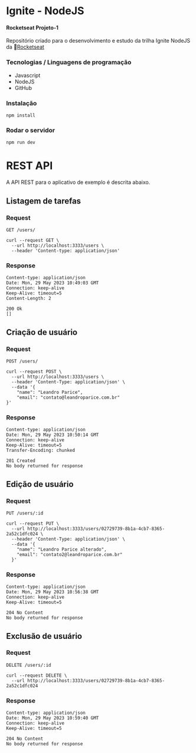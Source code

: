 # Ignite - NodeJS

#### Rocketseat Projeto-1

Repositório criado para o desenvolvimento e estudo da trilha Ignite NodeJS da 💜[Rocketseat](https://www.rocketseat.com.br/)

### Tecnologias / Linguagens de programação

- Javascript
- NodeJS
- GitHub

### Instalação

    npm install

### Rodar o servidor

    npm run dev

# REST API

A API REST para o aplicativo de exemplo é descrita abaixo.

## Listagem de tarefas

### Request

`GET /users/`

    curl --request GET \
      --url http://localhost:3333/users \
      --header 'Content-type: application/json'

### Response

    Content-type: application/json
    Date: Mon, 29 May 2023 10:49:03 GMT
    Connection: keep-alive
    Keep-Alive: timeout=5
    Content-Length: 2

    200 Ok
    []

## Criação de usuário

### Request

`POST /users/`

    curl --request POST \
      --url http://localhost:3333/users \
      --header 'Content-Type: application/json' \
      --data '{
        "name": "Leandro Parice",
        "email": "contato@leandroparice.com.br"
    }'

### Response

    Content-type: application/json
    Date: Mon, 29 May 2023 10:50:14 GMT
    Connection: keep-alive
    Keep-Alive: timeout=5
    Transfer-Encoding: chunked

    201 Created
    No body returned for response

## Edição de usuário

### Request

`PUT /users/:id`

    curl --request PUT \
      --url http://localhost:3333/users/02729739-8b1a-4cb7-8365-2a52c1dfc024 \
      --header 'Content-Type: application/json' \
      --data '{
        "name": "Leandro Parice alterado",
        "email": "contato2@leandroparice.com.br"
      }'

### Response

    Content-type: application/json
    Date: Mon, 29 May 2023 10:56:38 GMT
    Connection: keep-alive
    Keep-Alive: timeout=5

    204 No Content
    No body returned for response


## Exclusão de usuário

### Request

`DELETE /users/:id`

    curl --request DELETE \
      --url http://localhost:3333/users/02729739-8b1a-4cb7-8365-2a52c1dfc024

### Response

    Content-type: application/json
    Date: Mon, 29 May 2023 10:59:40 GMT
    Connection: keep-alive
    Keep-Alive: timeout=5

    204 No Content
    No body returned for response
